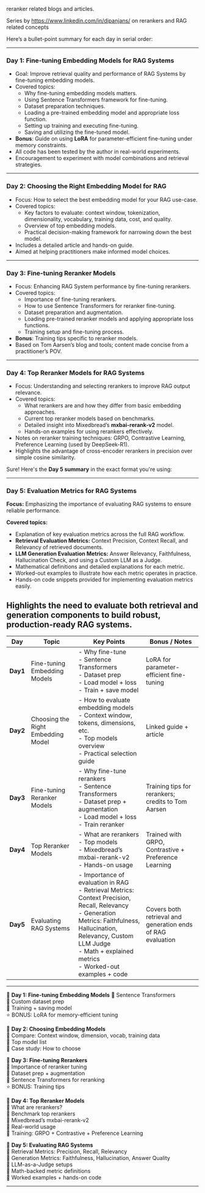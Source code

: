 reranker related blogs and articles.

Series by https://www.linkedin.com/in/dipanjans/ on rerankers and RAG related concepts 

Here’s a bullet-point summary for each day in serial order:

---

### **Day 1: Fine-tuning Embedding Models for RAG Systems**
- Goal: Improve retrieval quality and performance of RAG Systems by fine-tuning embedding models.
- Covered topics:
  - Why fine-tuning embedding models matters.
  - Using Sentence Transformers framework for fine-tuning.
  - Dataset preparation techniques.
  - Loading a pre-trained embedding model and appropriate loss function.
  - Setting up training and executing fine-tuning.
  - Saving and utilizing the fine-tuned model.
- **Bonus**: Guide on using **LoRA** for parameter-efficient fine-tuning under memory constraints.
- All code has been tested by the author in real-world experiments.
- Encouragement to experiment with model combinations and retrieval strategies.

---

### **Day 2: Choosing the Right Embedding Model for RAG**
- Focus: How to select the best embedding model for your RAG use-case.
- Covered topics:
  - Key factors to evaluate: context window, tokenization, dimensionality, vocabulary, training data, cost, and quality.
  - Overview of top embedding models.
  - Practical decision-making framework for narrowing down the best model.
- Includes a detailed article and hands-on guide.
- Aimed at helping practitioners make informed model choices.

---

### **Day 3: Fine-tuning Reranker Models**
- Focus: Enhancing RAG System performance by fine-tuning rerankers.
- Covered topics:
  - Importance of fine-tuning rerankers.
  - How to use Sentence Transformers for reranker fine-tuning.
  - Dataset preparation and augmentation.
  - Loading pre-trained reranker models and applying appropriate loss functions.
  - Training setup and fine-tuning process.
- **Bonus**: Training tips specific to reranker models.
- Based on Tom Aarsen’s blog and tools; content made concise from a practitioner’s POV.

---

### **Day 4: Top Reranker Models for RAG Systems**
- Focus: Understanding and selecting rerankers to improve RAG output relevance.
- Covered topics:
  - What rerankers are and how they differ from basic embedding approaches.
  - Current top reranker models based on benchmarks.
  - Detailed insight into Mixedbread’s **mxbai-rerank-v2** model.
  - Hands-on examples for using rerankers effectively.
- Notes on reranker training techniques: GRPO, Contrastive Learning, Preference Learning (used by DeepSeek-R1).
- Highlights the advantage of cross-encoder rerankers in precision over simple cosine similarity.

Sure! Here's the **Day 5 summary** in the exact format you're using:

---

### **Day 5: Evaluation Metrics for RAG Systems**

**Focus:** Emphasizing the importance of evaluating RAG systems to ensure reliable performance.

**Covered topics:**

- Explanation of key evaluation metrics across the full RAG workflow.
- **Retrieval Evaluation Metrics:** Context Precision, Context Recall, and Relevancy of retrieved documents.
- **LLM Generation Evaluation Metrics:** Answer Relevancy, Faithfulness, Hallucination Check, and using a Custom LLM as a Judge.
- Mathematical definitions and detailed explanations for each metric.
- Worked-out examples to illustrate how each metric operates in practice.
- Hands-on code snippets provided for implementing evaluation metrics easily.

**Highlights the need** to evaluate both retrieval and generation components to build robust, production-ready RAG systems.
---

| **Day** | **Topic** | **Key Points** | **Bonus / Notes** |
|--------|-----------|----------------|-------------------|
| **Day1** | Fine-tuning Embedding Models | - Why fine-tune<br>- Sentence Transformers<br>- Dataset prep<br>- Load model + loss<br>- Train + save model | LoRA for parameter-efficient fine-tuning |
| **Day2** | Choosing the Right Embedding Model | - How to evaluate embedding models<br>- Context window, tokens, dimensions, etc.<br>- Top models overview<br>- Practical selection guide | Linked guide + article |
| **Day3** | Fine-tuning Reranker Models | - Why fine-tune rerankers<br>- Sentence Transformers<br>- Dataset prep + augmentation<br>- Load model + loss<br>- Train reranker | Training tips for rerankers; credits to Tom Aarsen |
| **Day4** | Top Reranker Models | - What are rerankers<br>- Top models<br>- Mixedbread’s mxbai-rerank-v2<br>- Hands-on usage | Trained with GRPO, Contrastive + Preference Learning |
| **Day5** | Evaluating RAG Systems | - Importance of evaluation in RAG<br>- Retrieval Metrics: Context Precision, Recall, Relevancy<br>- Generation Metrics: Faithfulness, Hallucination, Relevancy, Custom LLM Judge<br>- Math + explained metrics<br>- Worked-out examples + code | Covers both retrieval and generation ends of RAG evaluation |

---

📅 **Day 1: Fine-tuning Embedding Models**
🔹 Sentence Transformers  
🔹 Custom dataset prep  
🔹 Training + saving model  
⭐ BONUS: LoRA for memory-efficient tuning  

📅 **Day 2: Choosing Embedding Models**  
🔹 Compare: Context window, dimension, vocab, training data  
🔹 Top model list  
🔹 Case study: How to choose  

📅 **Day 3: Fine-tuning Rerankers**  
🔹 Importance of reranker tuning  
🔹 Dataset prep + augmentation  
🔹 Sentence Transformers for reranking  
⭐ BONUS: Training tips  

📅 **Day 4: Top Reranker Models**  
🔹 What are rerankers?  
🔹 Benchmark top rerankers  
🔹 Mixedbread’s mxbai-rerank-v2  
🔹 Real-world usage  
🧠 Training: GRPO + Contrastive + Preference Learning  

📅 **Day 5: Evaluating RAG Systems**  
🔹 Retrieval Metrics: Precision, Recall, Relevancy  
🔹 Generation Metrics: Faithfulness, Hallucination, Answer Quality  
🔹 LLM-as-a-Judge setups  
📐 Math-backed metric definitions  
🧪 Worked examples + hands-on code  

---
